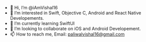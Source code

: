 - 👋 Hi, I’m @iAmVishal16
- 👀 I’m interested in Swift, Objective C, Android and React Native Developements.
- 🌱 I’m currently learning SwiftUI
- 💞️ I’m looking to collaborate on iOS and Android Developement.
- 📫 How to reach me, Email: paliwalvishal16@gmail.com

<!---
iAmVishal16/iAmVishal16 is a ✨ special ✨ repository because its `README.md` (this file) appears on your GitHub profile.
You can click the Preview link to take a look at your changes.
--->
